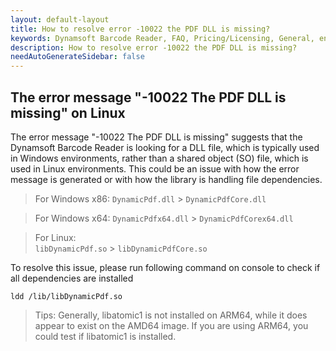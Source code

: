 ```yaml
---
layout: default-layout
title: How to resolve error -10022 the PDF DLL is missing?
keywords: Dynamsoft Barcode Reader, FAQ, Pricing/Licensing, General, ensure no overuse
description: How to resolve error -10022 the PDF DLL is missing?
needAutoGenerateSidebar: false
---
```


## The error message "-10022 The PDF DLL is missing" on Linux

The error message "-10022 The PDF DLL is missing" suggests that the Dynamsoft Barcode Reader is looking for a DLL file, which is typically used in Windows environments, rather than a shared object (SO) file, which is used in Linux environments. This could be an issue with how the error message is generated or with how the library is handling file dependencies.

> For Windows x86:
> `DynamicPdf.dll` > `DynamicPdfCore.dll`

> For Windows x64:
> `DynamicPdfx64.dll` > `DynamicPdfCorex64.dll`

> For Linux:  
> `libDynamicPdf.so` > `libDynamicPdfCore.so`

To resolve this issue, please run following command on console to check if all dependencies are installed

```
ldd /lib/libDynamicPdf.so
```

> Tips:
> Generally, libatomic1 is not installed on ARM64, while it does appear to exist on the AMD64 image. If you are using ARM64, you could test if libatomic1 is installed.

